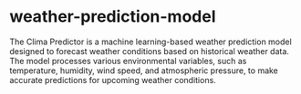 # weather-prediction-model
The Clima Predictor is a machine learning-based weather prediction model designed to forecast weather conditions based on historical weather data. The model processes various environmental variables, such as temperature, humidity, wind speed, and atmospheric pressure, to make accurate predictions for upcoming weather conditions.
